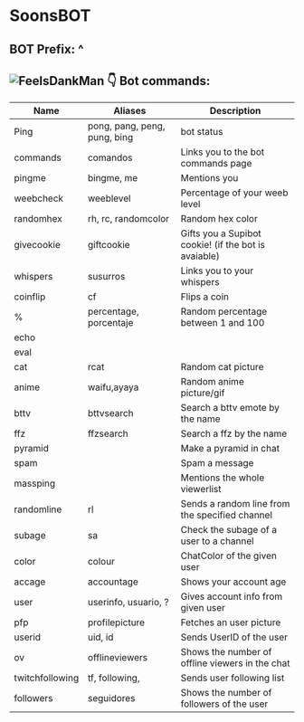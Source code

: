 # SoonsBOT
## BOT Prefix: ^

## ![FeelsDankMan](https://user-images.githubusercontent.com/82965926/139553905-9e2c4d6c-633a-4c10-a1c0-88b156a574cd.png) 👇  Bot commands:
| Name  | Aliases | Description 
| --- | --- | --- | 
| Ping| pong, pang, peng, pung, bing | bot status |
| commands |comandos | Links you to the bot commands page |
| pingme |bingme, me | Mentions you |
| weebcheck |weeblevel | Percentage of your weeb level |
| randomhex |rh, rc, randomcolor | Random hex color |
| givecookie |giftcookie | Gifts you a Supibot cookie! (if the bot is avaiable)|
| whispers |susurros | Links you to your whispers |
| coinflip |cf | Flips a coin |
| % |percentage, porcentaje | Random percentage between 1 and 100 |
| echo | | |
| eval | | |
| cat|rcat |Random cat picture |
| anime |waifu,ayaya | Random anime picture/gif | 
| bttv |bttvsearch | Search a bttv emote by the name |
| ffz |ffzsearch | Search a ffz by the name |
| pyramid | |Make a pyramid in chat|
| spam | |Spam a message |
| massping | |Mentions the whole viewerlist |
| randomline |rl | Sends a random line from the specified channel |
| subage |sa | Check the subage of a user to a channel |
| color |colour |ChatColor of the given user |
| accage |accountage |  Shows your account age |
| user |userinfo, usuario, ? | Gives account info from given user |
| pfp |profilepicture | Fetches an user picture |
| userid |uid, id | Sends UserID of the user |
| ov |offlineviewers | Shows the number of offline viewers in the chat | 
| twitchfollowing |tf, following, | Sends user following list |
| followers |seguidores | Shows the number of followers of the user |

